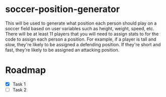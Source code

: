 # soccer-position-generator
This will be used to generate what position each person should play on a soccer field based on user variables such as height, weight, speed, etc. There will be at least 11 players that you will need to assign stats to for the code to assign each person a position. For example, if a player is tall and slow, they're likely to be assigned a defending position. If they're short and fast, they're likely to be assigned an attacking position.

# Roadmap
- [x] Task 1
- [ ] Task 2
